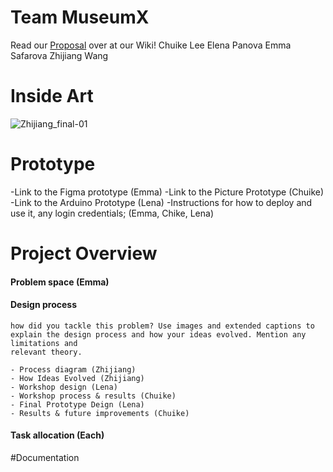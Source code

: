 # Team MuseumX
Read our [Proposal](https://github.com/zhijiang95/MuseumX/wiki/Proposal) over at our Wiki!
Chuike Lee
Elena Panova
Emma Safarova
Zhijiang Wang

# Inside Art
![Zhijiang_final-01](https://user-images.githubusercontent.com/54301507/67284828-b3245100-f519-11e9-84e2-40e98d0f1258.png)
# Prototype 
  -Link to the Figma prototype (Emma)
  -Link to the Picture Prototype (Chuike)
  -Link to the Arduino Prototype (Lena)
  -Instructions for how to deploy and use it, any login credentials; (Emma, Chike, Lena)
  
# Project Overview
#### Problem space (Emma)
  
#### Design process
    how did you tackle this problem? Use images and extended captions to
    explain the design process and how your ideas evolved. Mention any limitations and
    relevant theory.
         
    - Process diagram (Zhijiang)
    - How Ideas Evolved (Zhijiang)
    - Workshop design (Lena)
    - Workshop process & results (Chuike)
    - Final Prototype Deign (Lena)
    - Results & future improvements (Chuike)
    
#### Task allocation (Each)
#Documentation
